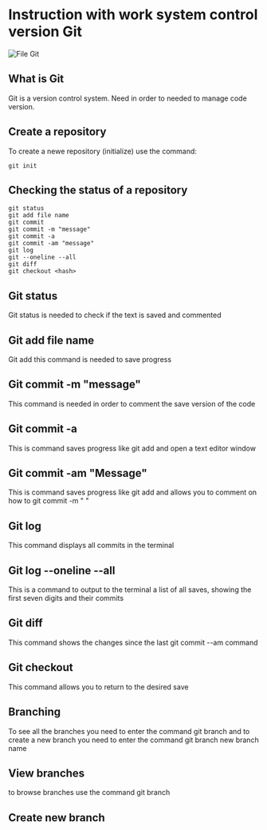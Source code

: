 # **Instruction with work system control version Git**

![File Git](1color.png)

## What is Git

Git is a version control system. Need in order to needed to manage code version.

## Create a repository

To create  a newe repository (initialize) use the command:

    git init

## Checking the status of a repository

    git status
    git add file name
    git commit
    git commit -m "message"
    git commit -a
    git commit -am "message"
    git log
    git --oneline --all
    git diff
    git checkout <hash>
## Git status
Git status is needed to check if the text is saved and commented

## Git add file name
Git add this command is needed to save progress

## Git commit -m "message"
This command is needed in order to comment the save version of the code

## Git commit -a
This is command saves progress like git add and open a text editor window

## Git commit -am "Message"
This is command saves progress like git add and allows you to comment on how to git commit -m " "

## Git log
This command displays all commits in the terminal

## Git log --oneline --all
This is a command to output to the terminal a list of all saves, showing the first seven digits and their commits

## Git diff
This command shows the changes since the last git commit --am command

## Git checkout 
This command allows you to return to the desired save

## Branching

To see all the branches you need to enter the command git branch and to create a new branch you need to enter the command git branch new branch name

## View branches

to browse branches use the command
    git branch
    
## Create new branch
